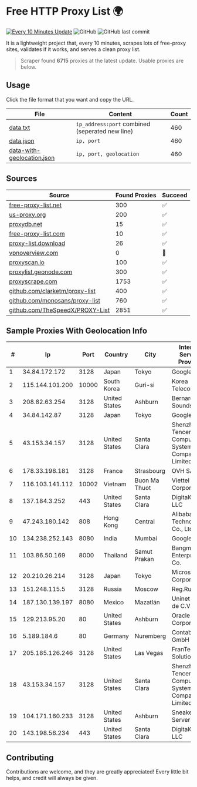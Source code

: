 
# Free HTTP Proxy List 🌍

[![Every 10 Minutes Update](https://github.com/mertguvencli/http-proxy-list/actions/workflows/main.yml/badge.svg?branch=main)](https://github.com/mertguvencli/http-proxy-list/actions/workflows/main.yml)
![GitHub](https://img.shields.io/github/license/mertguvencli/http-proxy-list)
![GitHub last commit](https://img.shields.io/github/last-commit/mertguvencli/http-proxy-list)

It is a lightweight project that, every 10 minutes, scrapes lots of free-proxy sites, validates if it works, and serves a clean proxy list.


> Scraper found **6715** proxies at the latest update. Usable proxies are below.

## Usage

Click the file format that you want and copy the URL.


|File|Content|Count|
|----|-------|-----|
|[data.txt](https://raw.githubusercontent.com/mertguvencli/http-proxy-list/main/proxy-list/data.txt)|`ip_address:port` combined (seperated new line)|460|
|[data.json](https://raw.githubusercontent.com/mertguvencli/http-proxy-list/main/proxy-list/data.json)|`ip, port`|460|
|[data-with-geolocation.json](https://raw.githubusercontent.com/mertguvencli/http-proxy-list/main/proxy-list/data-with-geolocation.json)|`ip, port, geolocation`|460|

## Sources

|Source|Found Proxies|Succeed|
|------|-------------|-------|
|[free-proxy-list.net](https://free-proxy-list.net)|300|✅|
|[us-proxy.org](https://www.us-proxy.org)|200|✅|
|[proxydb.net](http://proxydb.net)|15|✅|
|[free-proxy-list.com](https://free-proxy-list.com/?page=&port=&type%5B%5D=http&type%5B%5D=https&up_time=0&search=Search)|10|✅|
|[proxy-list.download](https://www.proxy-list.download/HTTP)|26|✅|
|[vpnoverview.com](https://vpnoverview.com/privacy/anonymous-browsing/free-proxy-servers)|0|🚫|
|[proxyscan.io](https://www.proxyscan.io)|100|✅|
|[proxylist.geonode.com](https://proxylist.geonode.com/api/proxy-list?limit=300&page=1&sort_by=lastChecked&sort_type=desc&protocols=http,https)|300|✅|
|[proxyscrape.com](https://api.proxyscrape.com/v2/?request=displayproxies&protocol=http&timeout=10000&country=all&ssl=all&anonymity=all)|1753|✅|
|[github.com/clarketm/proxy-list](https://raw.githubusercontent.com/clarketm/proxy-list/master/proxy-list-raw.txt)|400|✅|
|[github.com/monosans/proxy-list](https://raw.githubusercontent.com/monosans/proxy-list/main/proxies/http.txt)|760|✅|
|[github.com/TheSpeedX/PROXY-List](https://raw.githubusercontent.com/TheSpeedX/PROXY-List/master/http.txt)|2851|✅|


## Sample Proxies With Geolocation Info

|#|Ip|Port|Country|City|Internet Service Provider|
|-|--|----|-------|----|-------------------------|
|1|34.84.172.172|3128|Japan|Tokyo|Google LLC|
|2|115.144.101.200|10000|South Korea|Guri-si|Korea Telecom|
|3|208.82.63.254|3128|United States|Ashburn|Bernardi Sounds|
|4|34.84.142.87|3128|Japan|Tokyo|Google LLC|
|5|43.153.34.157|3128|United States|Santa Clara|Shenzhen Tencent Computer Systems Company Limited|
|6|178.33.198.181|3128|France|Strasbourg|OVH SAS|
|7|116.103.141.112|10002|Vietnam|Buon Ma Thuot|Viettel Corporation|
|8|137.184.3.252|443|United States|Santa Clara|DigitalOcean, LLC|
|9|47.243.180.142|808|Hong Kong|Central|Alibaba (US) Technology Co., Ltd.|
|10|134.238.252.143|8080|India|Mumbai|Google LLC|
|11|103.86.50.169|8000|Thailand|Samut Prakan|Bangmod Enterprise Co.|
|12|20.210.26.214|3128|Japan|Tokyo|Microsoft Corporation|
|13|151.248.115.5|3128|Russia|Moscow|Reg.Ru|
|14|187.130.139.197|8080|Mexico|Mazatlán|Uninet S.A. de C.V.|
|15|129.213.95.20|80|United States|Ashburn|Oracle Corporation|
|16|5.189.184.6|80|Germany|Nuremberg|Contabo GmbH|
|17|205.185.126.246|3128|United States|Las Vegas|FranTech Solutions|
|18|43.153.34.157|3128|United States|Santa Clara|Shenzhen Tencent Computer Systems Company Limited|
|19|104.171.160.233|3128|United States|Ashburn|Sneaker Server|
|20|143.198.56.234|443|United States|Santa Clara|DigitalOcean, LLC|



## Contributing

Contributions are welcome, and they are greatly appreciated! Every
little bit helps, and credit will always be given.

